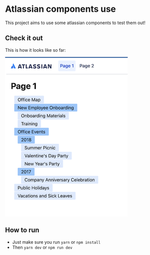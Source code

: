 # Atlassian components use

This project aims to use some atlassian components to test them out!

## Check it out

This is how it looks like so far:

<img src="https://raw.githubusercontent.com/gustavoisensee/studies/main/atlassian-components/assets/home.png" width="400" />

## How to run

* Just make sure you run `yarn` or `npm install`
* Then `yarn dev` or `npm run dev`
